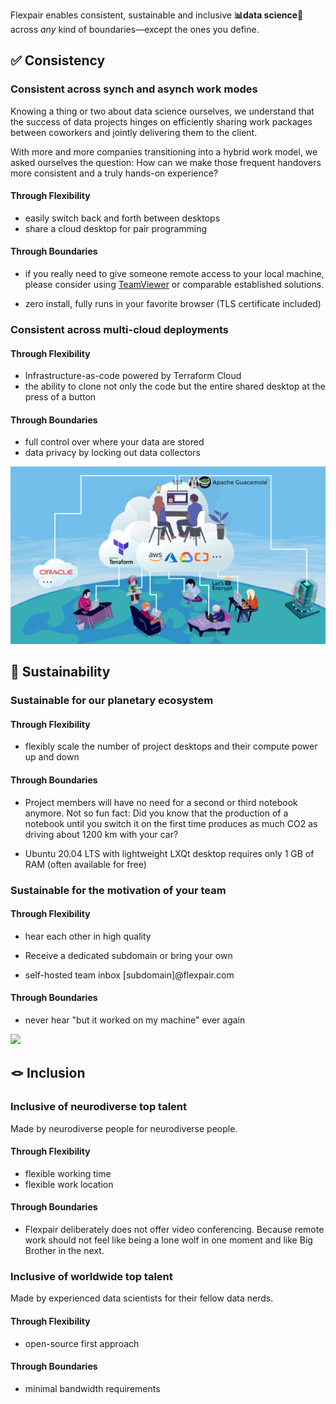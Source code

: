 
Flexpair enables consistent, sustainable and inclusive **📊data science🧪** across *any* kind of boundaries&mdash;except the ones you define.
## ✅ Consistency
### Consistent across synch and asynch work modes
Knowing a thing or two about data science ourselves, we understand that the success of data projects hinges on efficiently sharing work packages between coworkers and jointly delivering them to the client.

With more and more companies transitioning into a hybrid work model, we asked ourselves the question: How can we make those frequent handovers more consistent and a truly hands-on experience?
#### Through Flexibility

- easily switch back and forth between desktops
- share a cloud desktop for pair programming

#### Through Boundaries

- if you really need to give someone remote access to your local machine, please consider using [TeamViewer](https://www.teamviewer.com/en/) or comparable established solutions.

- zero install, fully runs in your favorite browser (TLS certificate included)


### Consistent across multi-cloud deployments

#### Through Flexibility

- Infrastructure-as-code powered by Terraform Cloud
- the ability to clone not only the code but the entire shared desktop at the press of a button

#### Through Boundaries

- full control over where your data are stored
- data privacy by locking out data collectors

[![](assets/architecture.png)](http://demo.flexpair.com)

## 🌱 Sustainability

### Sustainable for our planetary ecosystem

#### Through Flexibility

- flexibly scale the number of project desktops and their compute power up and down

#### Through Boundaries

- Project members will have no need for a second or third notebook anymore. Not so fun fact: Did you know that the production of a notebook until you switch it on the first time produces as much CO2 as driving about 1200 km with your car?

- Ubuntu 20.04 LTS with lightweight LXQt desktop requires only 1 GB of RAM (often available for free)

### Sustainable for the motivation of your team

#### Through Flexibility

- hear each other in high quality
 
- Receive a dedicated subdomain or bring your own

- self-hosted team inbox [subdomain]@flexpair.com

#### Through Boundaries

- never hear "but it worked on my machine" ever again

[![](assets/AdobeStock_74031703.jpeg)](http://demo.flexpair.com)
## 🪢 Inclusion

### Inclusive of neurodiverse top talent

Made by neurodiverse people for neurodiverse people.

#### Through Flexibility

- flexible working time
- flexible work location

#### Through Boundaries

- Flexpair deliberately does not offer video conferencing. Because remote work should not feel like being a lone wolf in one moment and like Big Brother in the next.

### Inclusive of worldwide top talent

Made by experienced data scientists for their fellow data nerds.

#### Through Flexibility

- open-source first approach

#### Through Boundaries

- minimal bandwidth requirements











